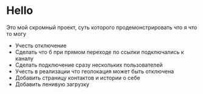# Hello

Это мой скромный проект, суть которого продемонстрировать что я что то могу

- Учесть отключение
- Сделать что б при прямом переходе по ссылки подключались к каналу
- Сделать подключение сразу нескольких пользователей
- Учесть в реализации что геолокация может быть отключена
- Добавить страницу контактов и истории о себе
- Добавить ленивую загрузку
